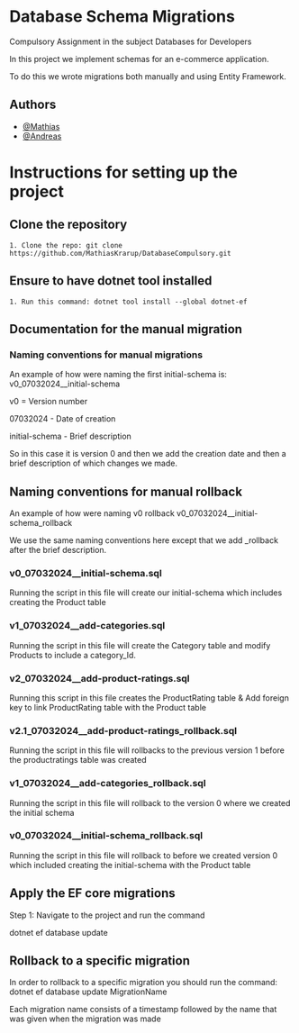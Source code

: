 
# Database Schema Migrations
Compulsory Assignment in the subject Databases for Developers

In this project we implement schemas for an e-commerce application.

To do this we wrote migrations both manually and using Entity Framework.

## Authors

- [@Mathias](https://github.com/MathiasKrarup)
- [@Andreas](https://github.com/AndreasBerthelsen)
# Instructions for setting up the project
## Clone the repository
    1. Clone the repo: git clone https://github.com/MathiasKrarup/DatabaseCompulsory.git

## Ensure to have dotnet tool installed
    1. Run this command: dotnet tool install --global dotnet-ef 

## Documentation for the manual migration
### Naming conventions for manual migrations
An example of how were naming the first initial-schema is:
v0_07032024__initial-schema

v0 = Version number

07032024 - Date of creation

initial-schema - Brief description

So in this case it is version 0 and
then we add the creation date and then a brief description of which changes we made.

## Naming conventions for manual rollback
An example of how were naming v0 rollback
v0_07032024__initial-schema_rollback

We use the same naming conventions here except that we add _rollback after the brief description.

### v0_07032024__initial-schema.sql
Running the script in this file will create our initial-schema which includes creating the Product table
### v1_07032024__add-categories.sql
Running the script in this file will create the Category table 
and modify Products to include a category_Id.
### v2_07032024__add-product-ratings.sql
Running this script in this file creates the ProductRating table &
Add foreign key to link ProductRating table with the Product table
### v2.1_07032024__add-product-ratings_rollback.sql
Running the script in this file will rollbacks to the previous version 1 before the productratings table was created
### v1_07032024__add-categories_rollback.sql
Running the script in this file will rollback to the version 0 where we created the initial schema
### v0_07032024__initial-schema_rollback.sql
Running the script in this file will rollback to before we created version 0 which included creating the initial-schema with the Product table
## Apply the EF core migrations
Step 1: Navigate to the project and run the command

dotnet ef database update

## Rollback to a specific migration
In order to rollback to a specific migration you should run the command: dotnet ef database update MigrationName

Each migration name consists of a timestamp followed by the name that was given when the migration was made
